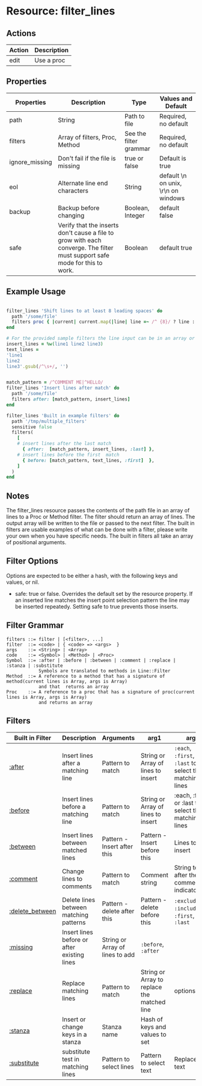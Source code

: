 # Resource: filter_lines

## Actions

| Action | Description |
| ------ | ----------- |
| edit   | Use a proc  |

## Properties

| Properties     | Description                       | Type                   | Values and Default                  |
| -------------- | --------------------------------- | ---------------------- | ----------------------------------- |
| path           | String                            | Path to file           | Required, no default                |
| filters        | Array of filters, Proc, Method    | See the filter grammar | Required, no default                |
| ignore_missing | Don't fail if the file is missing | true or false          | Default is true                     |
| eol            | Alternate line end characters     | String                 | default \n on unix, \r\n on windows |
| backup         | Backup before changing            | Boolean, Integer       | default false                       |
| safe           | Verify that the inserts don't cause a file to grow with each converge. The filter must support safe mode for this to work. |  Boolean                | default true

## Example Usage

```ruby

filter_lines 'Shift lines to at least 8 leading spaces' do
  path '/some/file'
  filters proc { |current| current.map(|line| line =~ /^ {8}/ ? line : "       #{line}") }
end
```

```ruby
# For the provided sample filters the line input can be in an array or string with line delimeters
insert_lines = %w(line1 line2 line3)
text_lines = 
'line1
line2
line3'.gsub(/^\s+/, '')


match_pattern = /^COMMENT ME|^HELLO/
filter_lines 'Insert lines after match' do
  path '/some/file'
  filters after: [match_pattern, insert_lines]
end

filter_lines 'Built in example filters' do
  path '/tmp/multiple_filters'
  sensitive false
  filters(
    [
    # insert lines after the last match
      { after:  [match_pattern, insert_lines, :last] },
    # insert lines before the first  match
      { before: [match_pattern, text_lines, :first]  },
    ]
  )
end
```

## Notes

The filter_lines resource passes the contents of the path file in an array of lines to a Proc or Method
filter. The filter should return an array of lines. The output array will be written to the file or passed to the next filter.
The built in filters are usable examples of what can be done with a filter, please write your own when you have specific needs.
The built in filters all take an array of positional arguments.

## Filter Options
Options are expected to be either a hash, with the following keys and values, or nil.

* safe: true or false.  Overrides the default set by the resource property. If an inserted line matches the insert point selection pattern the line may be inserted repeatedy. Setting safe to true prevents those inserts.

## Filter Grammar

```text
filters ::= filter | [<filter>, ...]
filter  ::= <code> | { <code> => <args>  }
args    ::= <String> | <Array>
code    ::= <Symbol> | <Method> | <Proc>
Symbol  ::= :after | :before | :between | :comment | :replace | :stanza | :substitute
            Symbols are translated to methods in Line::Filter
Method  ::= A reference to a method that has a signature of method(current lines is Array, args is Array)
            and that  returns an array
Proc    ::= A reference to a proc that has a signature of proc(current lines is Array, args is Array)
            and returns an array
```

## Filters

| Built in Filter | Description                                 | Arguments        | arg1                               | arg2                                                       | arg3 |
| --------------- | ------------------------------------------- | ---------------- | ---------------------------------- | ---------------------------------------------------------- | ---- |
| [:after](filters/after.md)    | Insert lines after a matching line          | Pattern to match | String or Array of lines to insert | `:each`, `:first`, or `:last` to select the matching lines | options |
| [:before](filters/before.md)       | Insert lines before a matching line         | Pattern to match | String or Array of lines to insert | :each, :first, or :last to select the matching lines       | options |
| [:between](filters/between.md)      | Insert lines between matched lines          | Pattern - Insert after this| Pattern - Insert before this | Lines to insert | options |
| [:comment](filters/comment.md)      | Change lines to comments                    | Pattern to match | Comment string                     |  String to add after the comment indicator   |  |
| [:delete_between](filters/delete_between.md)| Delete lines between matching patterns     | Pattern - delete after this | Pattern - delete before this | `:exclude`, `:include`, `:first`, `:last` | |
| [:missing](filters/missing.md)      | Insert lines before or after existing lines | String or Array of lines to add | `:before`, `:after` | |
| [:replace](filters/replace.md)      | Replace matching lines                      | Pattern to match | String or Array to replace the matched line | options                       | |
| [:stanza](filters/stanza.md)       | Insert or change keys in a stanza           | Stanza name | Hash of keys and values to set   |             | options |
| [:substitute](filters/substitute.md)   | substitute test in matching lines           | Pattern to select lines | Pattern to select text | Replacement text |  options |
